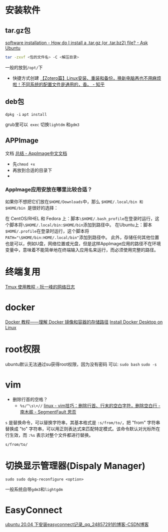 
# 安装软件
## tar.gz包

[software installation - How do I install a .tar.gz (or .tar.bz2) file? - Ask Ubuntu](https://askubuntu.com/questions/25961/how-do-i-install-a-tar-gz-or-tar-bz2-file)
```bash
tar -zxvf <包的文件名> -C <解压目录>
```
一般的放到`/opt/`下

- 快捷方式创建
[【Zotero篇】Linux安装、重装和备份，换新电脑再也不用麻烦啦！不同系统的配置文件是通用的，香。 - 知乎](https://zhuanlan.zhihu.com/p/436241013)

## deb包
`dpkg -i`
`apt install `


grub里可以` exec` 切换`lightdm` 和`gdm3`

## APPImage
文档
[总结 - AppImage中文文档](https://doc.appimage.cn/docs/wiki/)

- 先`chmod +x`
- 再放到合适的目录下
- 
### AppImage应用安放在哪里比较合适？
如果你不想把它们放在`$HOME/Downloads`中，那么 `$HOME/.local/bin 和 $HOME/bin `是很好的选择：

在 CentOS/RHEL 和 Fedora 上：脚本`\$HOME/.bash_profile`在登录时运行，这个脚本将`\$HOME/.local/bin:$HOME/bin`添加到路径中。
在Ubuntu上：脚本`$HOME/.profile`在登录时运行，这个脚本将`PATH="\$HOME/bin:HOME/.local/bin"`添加到路径中。
此外，存储任何其他位置也是可以，例如U盘，网络位置或光盘，但是这样AppImage应用的路径不在环境变量中，意味着不能简单地在终端输入应用名来运行，而必须使用完整的路径。

# 终端复用
[Tmux 使用教程 - 阮一峰的网络日志](https://www.ruanyifeng.com/blog/2019/10/tmux.html)


# docker
[Docker 教程——理解 Docker 镜像和容器的存储路径](https://www.freecodecamp.org/chinese/news/where-are-docker-images-stored-docker-container-paths-explained/)
[Install Docker Desktop on Linux](https://docs.docker.com/desktop/install/linux-install/)



# root权限
ubuntu默认无法通过su获得root权限，因为没有密码
可以:
`sudo bash` 
`sudo -s`

# vim
- 删除行首的空格？
	- `%s/^\s\+//`
[linux - vim技巧：删除行首、行末的空白字符，删除空白行 - 南木阁 - SegmentFault 思否](https://segmentfault.com/a/1190000021058245)

`s` 是替换命令，可以替换字符串，其基本格式是 `:s/from/to/`，把 "from" 字符串替换成 "to" 字符串，可以用正则表达式来匹配特定模式。该命令默认对光标所在行生效，而 `:%s` 表示对整个文件都进行替换。
```shell
s/from/to/
```

# 切换显示管理器(Dispaly Manager)

```shell
sudo sudo dpkg-reconfigure <option>
```

一般系统自带`gdm3`和`lightgdm`


# EasyConnect


[ubuntu 20.04 下安装easyconnect记录\_qq\_24857291的博客-CSDN博客](https://blog.csdn.net/qq_24857291/article/details/108071231)

